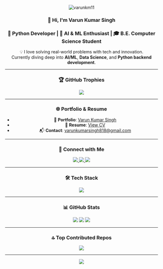 <div align="center">
<!-- Profile Views -->
<p align="center">
  <img src="https://komarev.com/ghpvc/?username=pushkarkumarsaini2006&label=Profile%20views&color=blueviolet&style=flat" alt="varunkm11" />
</p>
  
### 👋 Hi, I'm Varun Kumar Singh  
### 🐍 Python Developer | 🤖 AI & ML Enthusiast | 🎓 B.E. Computer Science Student

💡 I love solving real-world problems with tech and innovation.  
Currently diving deep into **AI/ML**, **Data Science**, and **Python backend development**.


---

### 🏆 GitHub Trophies

<p align="center">
  <img src="https://github-profile-trophy.vercel.app/?username=varunkm11&theme=radical&no-frame=false&no-bg=true&margin-w=4" />
</p>

---

### 🌐 Portfolio & Resume  

- 📁 **Portfolio**: [Varun Kumar Singh](https://portfolio-psi-ten-12.vercel.app/)  
- 📄 **Resume**: [View CV](https://drive.google.com/file/d/1842rJY4UjcwOFPVWgDVxJYWUAPluJYdt/view?usp=sharing)  
- 📬 **Contact**: varunkumarsingh818@gmail.com


---

### 🤝 Connect with Me

<p align="center">
<a href="https://www.linkedin.com/in/varun-kumar-singh-267951269/" target="_blank">
  <img src="https://img.shields.io/badge/LinkedIn-blue?style=for-the-badge&logo=linkedin" />
</a>
<a href="https://twitter.com/Varun253637" target="_blank">
  <img src="https://img.shields.io/badge/Twitter-black?style=for-the-badge&logo=twitter" />
</a>
<a href="https://www.leetcode.com/varun_12343" target="_blank">
  <img src="https://img.shields.io/badge/Leetcode-yellow?style=for-the-badge&logo=leetcode" />
</a>
</p>

---

### 🛠️ Tech Stack

<p align="center">
  <img src="https://skillicons.dev/icons?i=python,django,flask,git,mysql,sklearn,tensorflow,pytorch,vscode" />
</p>

---

### 📊 GitHub Stats

<p align="center">
  <img src="https://github-readme-stats.vercel.app/api?username=varunkm11&theme=tokyonight&hide_border=false&include_all_commits=true&count_private=true" />
  <img src="https://github-readme-streak-stats.herokuapp.com?user=varunkm11&theme=tokyonight&hide_border=false" />
  <img src="https://github-readme-stats.vercel.app/api/top-langs/?username=varunkm11&theme=tokyonight&hide_border=false&layout=compact" />
</p>

---
### 🔝 Top Contributed Repos

<p align="center">
  <img src="https://github-contributor-stats.vercel.app/api?username=varunkm11&limit=5&theme=dark&combine_all_yearly_contributions=true" />
</p>

---

[![](https://visitcount.itsvg.in/api?id=varunkm11&icon=0&color=0)](https://visitcount.itsvg.in)

</div>
